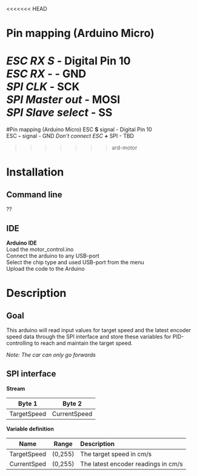<<<<<<< HEAD
# Pin mapping (Arduino Micro)
_ESC RX S_ - Digital Pin 10  
_ESC RX __-___ - GND  
_SPI CLK_ - SCK  
_SPI Master out_ - MOSI  
_SPI Slave select_ - SS  
=======
#Pin mapping (Arduino Micro)
ESC __S__ signal - Digital Pin 10  
ESC __-__ signal - GND 
_Don't connect ESC __+___
SPI - TBD
>>>>>>> ard-motor


# Installation
## Command line
??
## IDE
__Arduino IDE__  
Load the motor_control.ino  
Connect the arduino to any USB-port  
Select the chip type and used USB-port from the menu  
Upload the code to the Arduino

# Description
## Goal  
This arduino will read input values for target speed and the latest encoder speed data through the SPI interface and store these variables for PID-controlling to reach and maintain the target speed.

_Note: The car can only go forwards_


## SPI interface
__Stream__  

|Byte 1|Byte 2|
|:---:|:---:|
|TargetSpeed|CurrentSpeed|

__Variable definition__  

|Name|Range|Description|  
|:---:|:---:|:---|  
|TargetSpeed|(0,255)|The target speed in cm/s|  
|CurrentSped|(0,255)|The latest encoder readings in cm/s|  
